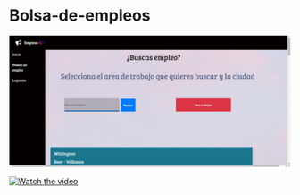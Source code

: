 # Bolsa-de-empleos
![Image of main page](https://github.com/IndianaLora/Bolsa-de-empleos/blob/main/frontend/index.png?raw=true)

[![Watch the video](https://img.youtube.com/vi/T-D1KVIuvjA/maxresdefault.jpg)](https://www.youtube.com/watch?v=Wt4BX5npFQo)
